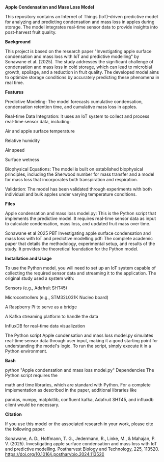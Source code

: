**Apple Condensation and Mass Loss Model**

This repository contains an Internet of Things (IoT)-driven predictive model for analyzing and predicting condensation and mass loss in apples during storage. The model integrates real-time sensor data to provide insights into post-harvest fruit quality.

**Background**

This project is based on the research paper "Investigating apple surface condensation and mass loss with IoT and predictive modelling" by Sonawane et al. (2025). The study addresses the significant challenge of condensation and mass loss in cold storage, which can lead to microbial growth, spoilage, and a reduction in fruit quality. The developed model aims to optimize storage conditions by accurately predicting these phenomena in real time.

**Features**

Predictive Modeling: The model forecasts cumulative condensation, condensation retention time, and cumulative mass loss in apples.

Real-time Data Integration: It uses an IoT system to collect and process real-time sensor data, including:

Air and apple surface temperature 

Relative humidity 

Air speed 

Surface wetness 


Biophysical Equations: The model is built on established biophysical principles, including the Sherwood number for mass transfer and a model for mass loss that incorporates both transpiration and respiration.


Validation: The model has been validated through experiments with both individual and bulk apples under varying temperature conditions.

**Files**

Apple condensation and mass loss model.py: This is the Python script that implements the predictive model. It requires real-time sensor data as input to calculate condensation, mass loss, and updated fruit mass over time.

Sonawane et al 2025 PBT Investigating apple surface condensation and mass loss with IoT and predictive modelling.pdf: The complete academic paper that details the methodology, experimental setup, and results of the study. It provides the theoretical foundation for the Python model.

**Installation and Usage**

To use the Python model, you will need to set up an IoT system capable of collecting the required sensor data and streaming it to the application. The original study used a system with:

Sensors (e.g., Adafruit SHT45) 

Microcontrollers (e.g., STM32L031K Nucleo board) 

A Raspberry Pi to serve as a bridge 

A Kafka streaming platform to handle the data 

InfluxDB for real-time data visualization 

The Python script Apple condensation and mass loss model.py simulates real-time sensor data through user input, making it a good starting point for understanding the model's logic. To run the script, simply execute it in a Python environment.

**Bash**

python "Apple condensation and mass loss model.py"
Dependencies
The Python script requires the 

math and time libraries, which are standard with Python. For a complete implementation as described in the paper, additional libraries like 


pandas, numpy, matplotlib, confluent kafka, Adafruit SHT45, and influxdb client would be necessary.

**Citation**

If you use this model or the associated research in your work, please cite the following paper:

Sonawane, A. D., Hoffmann, T. G., Jedermann, R., Linke, M., & Mahajan, P. V. (2025). Investigating apple surface condensation and mass loss with IoT and predictive modelling. Postharvest Biology and Technology, 225, 113520. https://doi.org/10.1016/j.postharvbio.2024.113520
